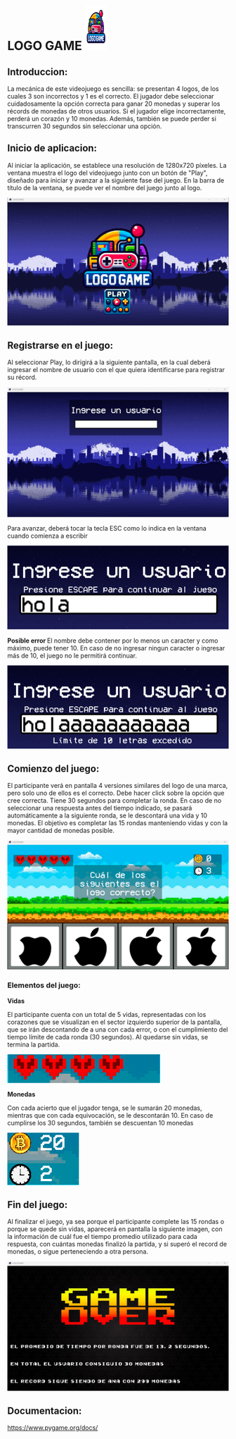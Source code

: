 # LOGO GAME <img src="imagenes/logo.png" width="50" height="100" alt="Logo">
## Introduccion:
La mecánica de este videojuego es sencilla: se presentan 4 logos, de los cuales 3 son incorrectos y 1 es el correcto. El jugador debe seleccionar cuidadosamente la opción correcta para ganar 20 monedas y superar los récords de monedas de otros usuarios. Si el jugador elige incorrectamente, perderá un corazón y 10 monedas. Además, también se puede perder si transcurren 30 segundos sin seleccionar una opción.

## Inicio de aplicacion:
Al iniciar la aplicación, se establece una resolución de 1280x720 píxeles. La ventana muestra el logo del videojuego junto con un botón de "Play", diseñado para iniciar y avanzar a la siguiente fase del juego. En la barra de título de la ventana, se puede ver el nombre del juego junto al logo.

![pantalla inicio](readme/screenshots/Captura_de_pantalla_2024-07-01_161341.png)

## Registrarse en el juego:
Al seleccionar Play, lo dirigirá a la siguiente pantalla, en la cual deberá ingresar el nombre de usuario con el que quiera identificarse para registrar su récord. 

![pantalla usuario](readme/screenshots/Captura_de_pantalla_2024-07-01_172517.png)

Para avanzar, deberá tocar la tecla ESC como lo indica en la ventana cuando comienza a escribir

![ESC para continuar](readme/screenshots/Captura_de_pantalla_2024-07-01_190053.png)

<strong> Posible error </strong>
El nombre debe contener por lo menos un caracter y como máximo, puede tener 10. En caso de no ingresar ningun caracter o ingresar más de 10, el juego no le permitirá continuar. 

![limite 10 caracteres](readme/screenshots/Captura_de_pantalla_2024-07-01_190116.png)

## Comienzo del juego:

El participante verá en pantalla 4 versiones similares del logo de una marca, pero solo uno de ellos es el correcto. Debe hacer click sobre la opción que cree correcta. Tiene 30 segundos para completar la ronda. En caso de no seleccionar una respuesta antes del tiempo indicado, se pasará automáticamente a la siguiente ronda, se le descontará una vida y 10 monedas. El objetivo es completar las 15 rondas manteniendo vidas y con la mayor cantidad de monedas posible.

![pantalla_juego](readme/screenshots/Captura_de_pantalla_2024-07-01_172602.png)

### Elementos del juego:
<strong> Vidas </strong>

El participante cuenta con un total de 5 vidas, representadas con los corazones que se visualizan en el sector izquierdo superior de la pantalla, que se irán descontando de a una con cada error, o con el cumplimiento del tiempo límite de cada ronda (30 segundos). Al quedarse sin vidas, se termina la partida.

![cantidad vidas](readme/screenshots/Captura_de_pantalla_2024-07-01_172635.png)

<strong> Monedas </strong>

Con cada acierto que el jugador tenga, se le sumarán 20 monedas, mientras que con cada equivocación, se le descontarán 10. En caso de cumplirse los 30 segundos, también se descuentan 10 monedas 

![aumento monedas](readme/screenshots/Captura_de_pantalla_2024-07-01_172733.png)     

## Fin del juego:

Al finalizar el juego, ya sea porque el participante complete las 15 rondas o porque se quede sin vidas, aparecerá en pantalla la siguiente imagen, con la información de cuál fue el tiempo promedio utilizado para cada respuesta, con cuántas monedas finalizó la partida, y si superó el record de monedas, o sigue perteneciendo a otra persona.

![pantalla final](readme/screenshots/Captura_de_pantalla_2024-07-01_172752.png) 

## Documentacion:
https://www.pygame.org/docs/
